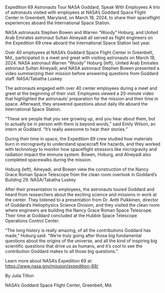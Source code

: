 Expedition 69 Astronauts Tour NASA Goddard, Speak With Employees 
 A trio of astronauts visited with employees at NASA’s Goddard Space Flight Center in Greenbelt, Maryland, on March 18, 2024, to share their spaceflight experiences aboard the International Space Station.

NASA astronauts Stephen Bowen and Warren “Woody” Hoburg, and United Arab Emirates astronaut Sultan Alneyadi all served as flight engineers on the Expedition 69 crew aboard the International Space Station last year.

Over 40 employees at NASA’s Goddard Space Flight Center in Greenbelt, Md., participated in a meet and greet with visiting astronauts on March 18, 2024. NASA astronaut Warren “Woody” Hoburg (left), United Arab Emirates astronaut Sultan Alneyadi, and NASA astronaut Stephen Bowen presented a video summarizing their mission before answering questions from Goddard staff. NASA/Tabatha Luskey

The astronauts engaged with over 40 center employees during a meet and greet at the beginning of their visit. Employees viewed a 20-minute video that highlighted the astronauts’ preparation for the mission and their time in space. Afterward, they answered questions about daily life aboard the International Space Station.

“These are people that you see growing up, and you hear about them, but to actually be in person with them is beyond words,” said Emily Wilson, an intern at Goddard. “It’s really awesome to hear their stories.”

During their time in space, the Expedition 69 crew studied how materials burn in microgravity to understand spacecraft fire hazards, and they worked with technology to monitor how spaceflight stressors like microgravity and radiation impact the immune system. Bowen, Hoburg, and Alneyadi also completed spacewalks during the mission.

Hoburg (left), Alneyadi, and Bowen view the construction of the Nancy Grace Roman Space Telescope from the clean room overlook in Goddard’s Building 29. NASA/Tabatha Luskey

After their presentation to employees, the astronauts toured Goddard and heard from researchers about the exciting science and missions in work at the center. They listened to a presentation from Dr. Antti Pulkkinen, director of Goddard’s Heliophysics Science Division, and they visited the clean room where engineers are building the Nancy Grace Roman Space Telescope. Their time at Goddard concluded at the Hubble Space Telescope Operations Control Center.

“The long history is really amazing, of all the contributions Goddard has made,” Hoburg said. “We’re truly going after those big fundamental questions about the origins of the universe, and all the kind of inspiring big scientific questions that drive us as humans, and it’s cool to see the contribution Goddard makes to all those big questions.”

Learn more about NASA’s Expedition 69 at: https://www.nasa.gov/mission/expedition-69/

By Julia Tilton

NASA’s Goddard Space Flight Center, Greenbelt, Md.